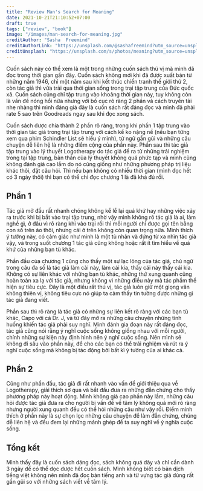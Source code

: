 ```yaml
---
title: "Review Man's Search for Meaning"
date: 2021-10-21T21:10:52+07:00
draft: true
tags: ["review", "book"]
image: "/images/man-search-for-meaning.jpg"
creditAuthor: "Sasha  Freemind"
creditAuthorLink: "https://unsplash.com/@sashafreemind?utm_source=unsplash&utm_medium=referral&utm_content=creditCopyText"
creditUnsplash: "https://unsplash.com/s/photos/meaning?utm_source=unsplash&utm_medium=referral&utm_content=creditCopyText"
---
```


Cuốn sách này có thể xem là một trong những cuốn sách thú vị mà
mình đã đọc trong thời gian gần đây. Cuốn sách không mới khi đã
được xuất bản từ những năm 1946, chỉ một năm sau khi kết thúc
chiến tranh thế giới thứ 2, còn tác giả thì vừa trải qua thời
gian sống trong trại tập trung của Đức quốc xã. Cuốn sách cũng
chỉ tập trung vào khoảng thời gian này, tuy không còn là vấn đề
nóng hổi nữa nhưng với bố cục rõ ràng 2 phần và cách truyền tải
nhẹ nhàng thì mình đáng giá đây là cuốn sách rất đáng đọc và
mình đã phải rate 5 sao trên Goodreads ngay sau khi đọc xong sách.

<!--more-->

Cuốn sách được chia thành 2 phần rõ ràng, trong khi phần
1 tập trung vào thời gian tác giả trong trại tập trung với
cách kể ko nặng nề (nếu bạn từng xem qua phim Schindler List
sẽ hiểu ý mình), từ ngữ gần gũi và những câu chuyện dễ liên
hệ là những điểm cộng của phần này. Phần sau thì tác giả tập
trung vào lý thuyết Logotherapy do tác giả đề ra từ những
trải nghiệm trong tại tập trung, bản thân của lý thuyết không
quá phức tạp và mình cũng không đánh giá cao lắm do nó cũng
giống như những phương pháp trị liệu khác thôi, đặt câu hỏi.
Thì nếu bạn không có nhiều thời gian (mình đọc hết có 3 ngày
thôi) thì bạn có thể chỉ đọc chương 1 là đã khá đủ rồi.

## Phần 1

Tác giả mở đầu rất nhanh chóng không kể lể lại quá khứ hay
những việc xảy ra trước khi bị bắt vào trại tập trung, nhờ
vậy mình không rõ tác giả là ai, làm nghề gì, ở đâu vì rõ
ràng khi vào trại rồi thì mỗi người chỉ được gọi tên bằng
con số trên áo thôi, nhưng cái ở trên không còn quan trọng
nữa. Mình thích ý tưởng này, có cảm giác như mình là một
tù nhân và đứng từ xa nhìn tác giả vậy, và trong suốt chương
1 tác giả cũng không hoặc rất ít tìm hiểu về quá khứ của
những bạn tù khác.

Phần đầu của chương 1 cũng cho thấy một sự lạc lõng của tác
giả, chủ ngữ trong câu đa số là tác giả làm cài này, làm cái
kia, thấy cái này thấy cái kia. Không có sự liên khác với
những bạn tù khác, những thứ xung quanh cũng hoàn toàn xa lạ
với tác giả, nhưng không vì những điều này mà tác phẩm thể
hiện sự tiêu cực. Đây là một điều rất thú vị, tác giả luôn
giữ một giọng văn không thiên vị, không tiêu cực nó giúp ta
cảm thấy tin tưởng được những gì tác giả đang viết.

Phần sau thì rõ ràng là tác giả có những sự liên kết rõ ràng
với các bạn tù khác, Capo với cả Dr. J, và từ đây mở ra những
câu chuyện những tình huống khiến tác giả phải suy nghĩ. Mình
đánh gia đoạn này rất đáng đọc, tác giả cũng nói rằng ý nghĩ
cuộc sống không giống nhau với mỗi người, chính những sự kiện
này định hình nên ý nghĩ cuộc sống. Nên mình sẽ không đi sâu
vào phần này, để cho các bạn có thể trãi nghiệm và rút ra ý
nghĩ cuộc sống mà không bị tác động bởi bất kì ý tưởng của
ai khác cả.

## Phần 2

Cũng như phần đầu, tác giả đi rất nhanh vào vấn đề giới thiệu
qua về Logotherapy, giải thích sơ qua và bắt đầu đưa ra những
đẫn chứng cho thấy phương pháp này hoạt động. Mình không giá
cao phần này lắm, những câu hỏi được tác giả đưa ra cho người
bị vấn đề về tâm lý không quá mới rõ ràng nhưng người xung
quanh đều có thể hỏi những câu như vậy rồi. Điểm mình thích
ở phần này là sự chọn lọc những câu chuyện để làm đẫn chứng,
chúng dễ liên hệ và đều đem lại những mảnh ghép để ta suy
nghĩ về ý nghĩa cuộc sống.

## Tổng kết

Mình thấy đây là cuốn sách dáng đọc, sách không quá dày và chỉ
cần dành 3 ngày để có thể đọc được hết cuốn sách. Mình không
biết có bản dịch tiếng việt không nên mình đã đọc bản tiếng
anh và từ vựng tác giả dùng rất gần gũi so với những sách viết về tâm lý.

